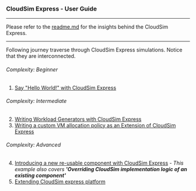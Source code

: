 ### CloudSim Express - User Guide

---

Please refer to the [readme.md](/README.md) for the insights behind the CloudSim Express.

---

Following journey traverse through CloudSim Express simulations. Notice that they are interconnected.

###### _Complexity: Beginner_
1. [Say "Hello World!" with CloudSim Express](examples%2Fhello-world-example%2Fhello-world-simulation.md)
###### _Complexity: Intermediate_
2. [Writing Workload Generators with CloudSim Express](examples%2Fwriting-workload-generators-example%2Fwriting-workload-generators.md)
3. [Writing a custom VM allocation policy as an Extension of CloudSim Express](examples%2Fwriting-custom-vm-allocation-policy-example%2Fwriting-custom-vm-allocation-policy.md)
###### _Complexity: Advanced_
4. [Introducing a new re-usable component with CloudSim Express](examples%2Fnew-reusable-component-example%2Fintroducing-new-reusable-component.md)
   _- This example also covers **'Overriding CloudSim implementation logic of an existing component'**_
5. [Extending CloudSim express platform](examples%2Fextended-cloudsim-express-example%2Fextending-cloudsim-express-platform.md)
